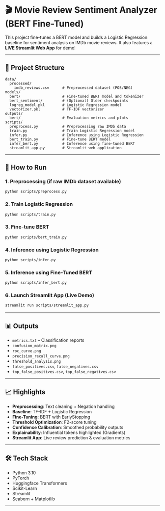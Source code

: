 # 🎬 Movie Review Sentiment Analyzer (BERT Fine-Tuned)

This project fine-tunes a BERT model and builds a Logistic Regression baseline for sentiment analysis on IMDb movie reviews. It also features a **LIVE Streamlit Web App** for demo!

---

## 📁 Project Structure

```
data/
  processed/
    imdb_reviews.csv      # Preprocessed dataset (POS/NEG)
models/
  bert/                   # Fine-tuned BERT model and tokenizer
  bert_sentiment/         # (Optional) Older checkpoints
  logreg_model.pkl        # Logistic Regression model
  vectorizer.pkl          # TF-IDF vectorizer
outputs/
  bert/                   # Evaluation metrics and plots
scripts/
  preprocess.py           # Preprocessing raw IMDb data
  train.py                # Train Logistic Regression model
  infer.py                # Inference using Logistic Regression
  bert_train.py           # Fine-tune BERT model
  infer_bert.py           # Inference using fine-tuned BERT
  streamlit_app.py        # Streamlit web application
```

---

## 🚀 How to Run

### 1. Preprocessing (if raw IMDb dataset available)
```bash
python scripts/preprocess.py
```

### 2. Train Logistic Regression
```bash
python scripts/train.py
```

### 3. Fine-tune BERT
```bash
python scripts/bert_train.py
```

### 4. Inference using Logistic Regression
```bash
python scripts/infer.py
```

### 5. Inference using Fine-Tuned BERT
```bash
python scripts/infer_bert.py
```

### 6. Launch Streamlit App (Live Demo)
```bash
streamlit run scripts/streamlit_app.py
```

---

## 📊 Outputs

- `metrics.txt` – Classification reports
- `confusion_matrix.png`
- `roc_curve.png`
- `precision_recall_curve.png`
- `threshold_analysis.png`
- `false_positives.csv`, `false_negatives.csv`
- `top_false_positives.csv`, `top_false_negatives.csv`

---

## 📈 Highlights

- **Preprocessing**: Text cleaning + Negation handling
- **Baseline**: TF-IDF + Logistic Regression
- **Fine-Tuning**: BERT with EarlyStopping
- **Threshold Optimization**: F2-score tuning
- **Confidence Calibration**: Smoothed probability outputs
- **Explainability**: Influential tokens highlighted (Gradients)
- **Streamlit App**: Live review prediction & evaluation metrics

---

## 🛠️ Tech Stack

- Python 3.10
- PyTorch
- Huggingface Transformers
- Scikit-Learn
- Streamlit
- Seaborn + Matplotlib

---